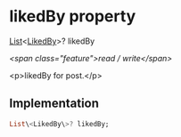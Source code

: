 


# likedBy property







[List](https:api.flutter.dev/flutter/dart-core/List-class.html)&lt;[LikedBy](../../models_post_post_model/LikedBy-class.md)\>? likedBy
  
_\<span class="feature"\>read / write\</span\>_



\<p\>likedBy for post.\</p\>



## Implementation

```dart
List\<LikedBy\>? likedBy;
```







